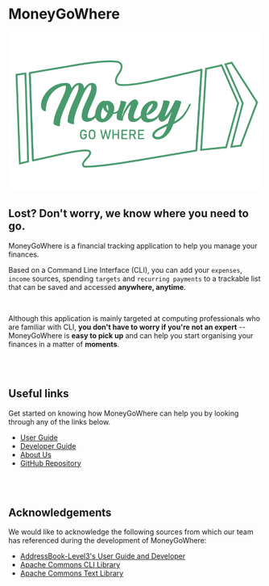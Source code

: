 # MoneyGoWhere

<p align="center"><img alt="icon" src="https://raw.githubusercontent.com/AY2223S1-CS2113T-W11-1/tp/master/docs/images/icon.png"></p>

## Lost? Don't worry, we know where you need to go.

MoneyGoWhere is a financial tracking application to help you manage your finances.



Based on a Command Line Interface (CLI), you can add your `expenses`, `income` sources, spending `targets` and `recurring payments` to a trackable list that can be saved and accessed **anywhere, anytime**.

<br>

Although this application is mainly targeted at computing professionals who are familiar with CLI, **you don't have to worry if you're not an expert** -- MoneyGoWhere is **easy to pick up** and can help you start organising your finances in a matter of **moments**.

<br>
<br>

## Useful links
Get started on knowing how MoneyGoWhere can help you by looking through any of the links below.
* [User Guide](UserGuide.md)
* [Developer Guide](DeveloperGuide.md)
* [About Us](AboutUs.md)
* [GitHub Repository](https://github.com/AY2223S1-CS2113T-W11-1/tp)

<br>
<br>

## Acknowledgements

We would like to acknowledge the following sources from which our team has referenced during the development of MoneyGoWhere:
* [AddressBook-Level3's User Guide and Developer](https://se-education.org/addressbook-level3/)
* [Apache Commons CLI Library](https://commons.apache.org/proper/commons-cli/)
* [Apache Commons Text Library](https://commons.apache.org/proper/commons-text/)